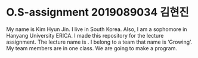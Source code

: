 # O.S-assignment 2019089034 김현진

My name is Kim Hyun Jin. I live in South Korea. Also, I am a sophomore in Hanyang University ERICA. I made this repository for the lecture assignment. The lecture name is <Open Source Development>. I belong to a team that name is ‘Growing’. My team members are in one class. We are going to make a program.
